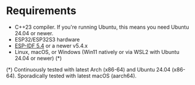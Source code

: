 # Requirements

- C++23 compiler. If you're running Ubuntu, this means you need Ubuntu 24.04 or newer.
- ESP32/ESP32S3 hardware
- [ESP-IDF 5.4](https://docs.espressif.com/projects/esp-idf/en/v5.4/esp32/get-started/index.html) or a newer v5.4.x
- Linux, macOS, or Windows (Win11 natively or via WSL2 with Ubuntu 24.04 or newer) (\*)

(\*) Continuously tested with latest Arch (x86-64) and Ubuntu 24.04 (x86-64). Sporadically tested with latest macOS (aarch64).

